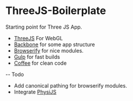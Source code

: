 ThreeJS-Boilerplate
===================

Starting point for Three JS App.

- [ThreeJS](http://threejs.org/) For WebGL
- [Backbone](http://backbonejs.org/) for some app structure
- [Browserify](http://browserify.org/) for nice modules.
- [Gulp](http://gulpjs.com/) for fast builds
- [Coffee](http://coffeescript.org/) for clean code

-- Todo

- Add canonical pathing for browserify modules.
- Integrate [PhysiJS](https://github.com/chandlerprall/Physijs)
